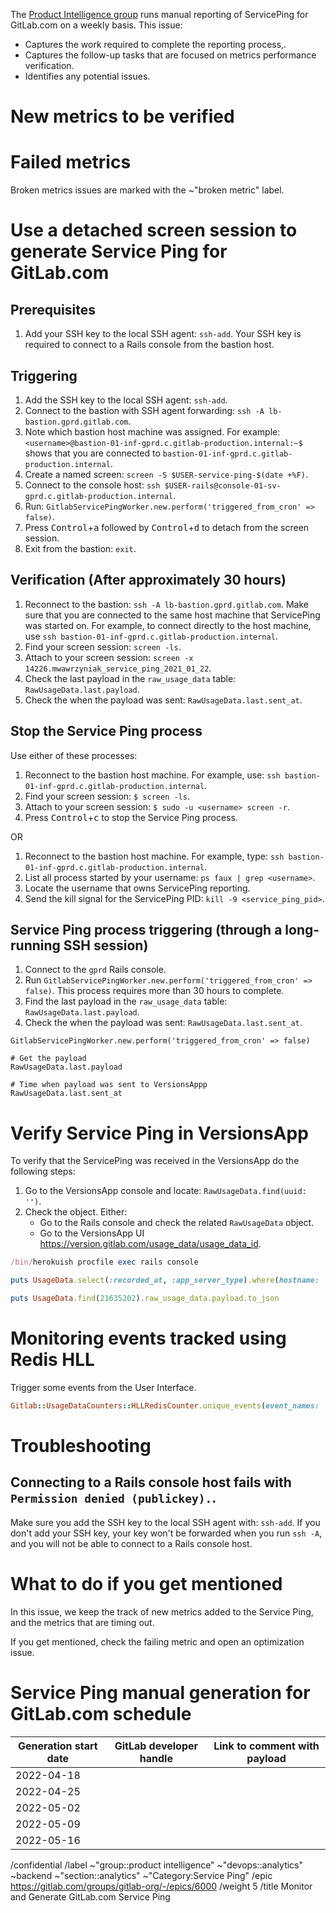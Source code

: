 <!-- This issue template is used by https://about.gitlab.com/handbook/engineering/development/analytics-section/product-intelligence/ for tracking effort around Service Ping reporting for GitLab.com -->

The [Product Intelligence group](https://about.gitlab.com/handbook/engineering/development/analytics/product-intelligence/) runs manual reporting of ServicePing for GitLab.com on a weekly basis. This issue:

- Captures the work required to complete the reporting process,.
- Captures the follow-up tasks that are focused on metrics performance verification.
- Identifies any potential issues.

# New metrics to be verified

<!-- Add new metrics that must be verified -->

# Failed metrics

Broken metrics issues are marked with the ~"broken metric" label.

# Use a detached screen session to generate Service Ping for GitLab.com

## Prerequisites

1. Add your SSH key to the local SSH agent: `ssh-add`. Your SSH key is required to connect to a Rails console from the bastion host.

## Triggering

1. Add the SSH key to the local SSH agent: `ssh-add`.
1. Connect to the bastion with SSH agent forwarding: `ssh -A lb-bastion.gprd.gitlab.com`.
1. Note which bastion host machine was assigned. For example: `<username>@bastion-01-inf-gprd.c.gitlab-production.internal:~$` shows that you are connected to `bastion-01-inf-gprd.c.gitlab-production.internal`.
1. Create a named screen: `screen -S $USER-service-ping-$(date +%F)`.
1. Connect to the console host: `ssh $USER-rails@console-01-sv-gprd.c.gitlab-production.internal`.
1. Run: `GitlabServicePingWorker.new.perform('triggered_from_cron' => false)`.
1. Press <kbd>Control</kbd>+<kbd>a</kbd> followed by <kbd>Control</kbd>+<kbd>d</kbd> to detach from the screen session.
1. Exit from the bastion: `exit`.

## Verification (After approximately 30 hours)

1. Reconnect to the bastion: `ssh -A lb-bastion.gprd.gitlab.com`. Make sure that you are connected to the same host machine that ServicePing was started on. For example, to connect directly to the host machine, use `ssh bastion-01-inf-gprd.c.gitlab-production.internal`.
1. Find your screen session: `screen -ls`.
1. Attach to your screen session: `screen -x 14226.mwawrzyniak_service_ping_2021_01_22`.
1. Check the last payload in the `raw_usage_data` table: `RawUsageData.last.payload`.
1. Check the when the payload was sent: `RawUsageData.last.sent_at`.

## Stop the Service Ping process

Use either of these processes:

1. Reconnect to the bastion host machine. For example, use: `ssh bastion-01-inf-gprd.c.gitlab-production.internal`.
1. Find your screen session: `$ screen -ls`.
1. Attach to your screen session: `$ sudo -u <username> screen -r`.
1. Press <kbd>Control</kbd>+<kbd>c</kbd> to stop the Service Ping process.

OR

1. Reconnect to the bastion host machine. For example, type: `ssh bastion-01-inf-gprd.c.gitlab-production.internal`.
1. List all process started by your username: `ps faux | grep <username>`.
1. Locate the username that owns ServicePing reporting.
1. Send the kill signal for the ServicePing PID: `kill -9 <service_ping_pid>`.

## Service Ping process triggering (through a long-running SSH session)

1. Connect to the `gprd` Rails console.
1. Run `GitlabServicePingWorker.new.perform('triggered_from_cron' => false)`. This process requires more than 30 hours to complete.
1. Find the last payload in the `raw_usage_data` table: `RawUsageData.last.payload`.
1. Check the when the payload was sent: `RawUsageData.last.sent_at`.

```plaintext
GitlabServicePingWorker.new.perform('triggered_from_cron' => false)

# Get the payload
RawUsageData.last.payload

# Time when payload was sent to VersionsAppp
RawUsageData.last.sent_at
```

# Verify Service Ping in VersionsApp

To verify that the ServicePing was received in the VersionsApp do the following steps:

1. Go to the VersionsApp console and locate: `RawUsageData.find(uuid: '')`.
1. Check the object. Either:
   - Go to the Rails console and check the related `RawUsageData` object.
   - Go to the VersionsApp UI <https://version.gitlab.com/usage_data/usage_data_id>.

```ruby
/bin/herokuish procfile exec rails console

puts UsageData.select(:recorded_at, :app_server_type).where(hostname: 'gitlab.com', uuid: 'ea8bf810-1d6f-4a6a-b4fd-93e8cbd8b57f').order('id desc').limit(5).to_json

puts UsageData.find(21635202).raw_usage_data.payload.to_json
```

# Monitoring events tracked using Redis HLL

Trigger some events from the User Interface.

```ruby
Gitlab::UsageDataCounters::HLLRedisCounter.unique_events(event_names: 'event_name', start_date: 28.days.ago, end_date: Date.current)
```

# Troubleshooting

## Connecting to a Rails console host fails with `Permission denied (publickey).`.

Make sure you add the SSH key to the local SSH agent with: `ssh-add`. If you don't add your SSH key, your key won't be forwarded
when you run `ssh -A`, and you will not be able to connect to a Rails console host.

# What to do if you get mentioned

In this issue, we keep the track of new metrics added to the Service Ping, and the metrics that are timing out.

If you get mentioned, check the failing metric and open an optimization issue.

# Service Ping manual generation for GitLab.com schedule

| Generation start date | GitLab developer handle | Link to comment with payload |
| --------------------- | ----------------------- | ---------------------------- |
| 2022-04-18            |                         |                              |
| 2022-04-25            |                         |                              |
| 2022-05-02            |                         |                              |
| 2022-05-09            |                         |                              |
| 2022-05-16            |                         |                              |

<!-- Do not edit below this line -->

/confidential
/label ~"group::product intelligence" ~"devops::analytics" ~backend ~"section::analytics" ~"Category:Service Ping"
/epic https://gitlab.com/groups/gitlab-org/-/epics/6000
/weight 5
/title Monitor and Generate GitLab.com Service Ping
